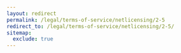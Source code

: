 ```yaml
---
layout: redirect
permalink: /legal/terms-of-service/netlicensing/2-5
redirect_to: /legal/terms-of-service/netlicensing/2-5/
sitemap:
  exclude: true
---
```

